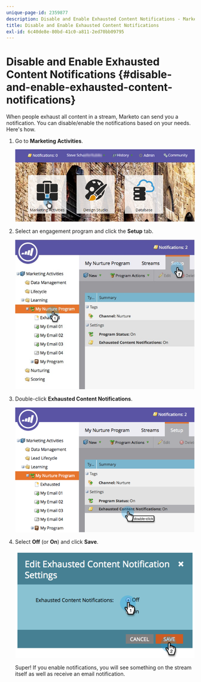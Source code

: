 ```yaml
---
unique-page-id: 2359877
description: Disable and Enable Exhausted Content Notifications - Marketo Docs - Product Documentation
title: Disable and Enable Exhausted Content Notifications
exl-id: 6c40de8e-80bd-41c0-a811-2ed70bb09795
---
```

# Disable and Enable Exhausted Content Notifications {#disable-and-enable-exhausted-content-notifications}

When people exhaust all content in a stream, Marketo can send you a notification. You can disable/enable the notifications based on your needs. Here's how.

1. Go to **Marketing Activities**.

   ![](assets/login-marketing-activities-1.png)

1. Select an engagement program and click the **Setup** tab.

   ![](assets/setuptab.jpg)

1. Double-click **Exhausted Content Notifications**.

   ![](assets/image2014-9-15-17-3a28-3a11.png)

1. Select **Off** (or **On**) and click **Save**.

   ![](assets/image2014-9-15-17-3a28-3a15.png)

   Super! If you enable notifications, you will see something on the stream itself as well as receive an email notification.
